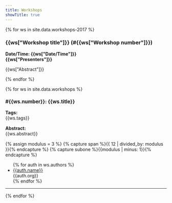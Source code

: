 ```yaml
---
title: Workshops
showTitle: true
---
```


<!-- 
{“Workshop number”=>”106”, “Date/Time”=>”Wednesday March 8, 7 - 10 pm”, “Workshop title”=>”An Introduction to the WEKA Data Mining System”, “Presenters”=>”Ingrid Russell and Zdravko Markov”, “Abstract”=>
-->

{% for ws in site.data.workshops-2017 %}
<div class = "row">
	<h3>{{ws["Workshop title"]}} (#{{ws["Workshop number"]}})</h3>
</div>

<div class = "row">
	<div class = "col-sm-4">
		<b>Date/Time: {{ws["Date/Time"]}}</b>
	</div>
	<div class = "col-sm-8">
		<b>{{ws["Presenters"]}}</b>
	</div>
</div>

<div class = "row">
	<div class = "col-sm-10 col-sm-offset-1">
		<p> {{ws["Abstract"]}} </p>
	</div>
</div>
	
{% endfor %}

{% for ws in site.data.workshops %}

<div class = "row"> <!-- Separating workshops -->
<!-- Title -->
<div class = "row">
  <div class = "col-sm-12">
      <h3 style = "font-size: 110%;">#{{ws.number}}: {{ws.title}}</h3>
  </div>
</div>

<!-- Tags -->
<div class = "row" >
  <div class = "col-sm-2">
    <b>Tags:</b>
  </div>
  <div class = "col-sm-10" >
    {{ws.tags}}
  </div>
</div>

<!-- Abstract -->
<div class = "row" style = "margin-top: 15px; margin-bottom: 15px;">
  <div class = "col-sm-2">
    <b>Abstract:</b>
  </div>
  <div class = "col-sm-10">
    {{ws.abstract}}
  </div>
</div>

{% assign modulus = 3 %}
{% capture span %}{{ 12 | divided_by: modulus }}{% endcapture %}
{% capture subone %}{{modulus | minus: 1}}{% endcapture %}

<div class = "row"><div class = "col-sm-offset-2">
<ul>
{% for auth in ws.authors  %}
  <li><a href="mailto:{{auth.email}}">{{auth.name}}</a> <br>
  {{auth.org}}</li>
{% endfor %}
</ul>
</div></div>

</div>
<hr>
{% endfor %}
